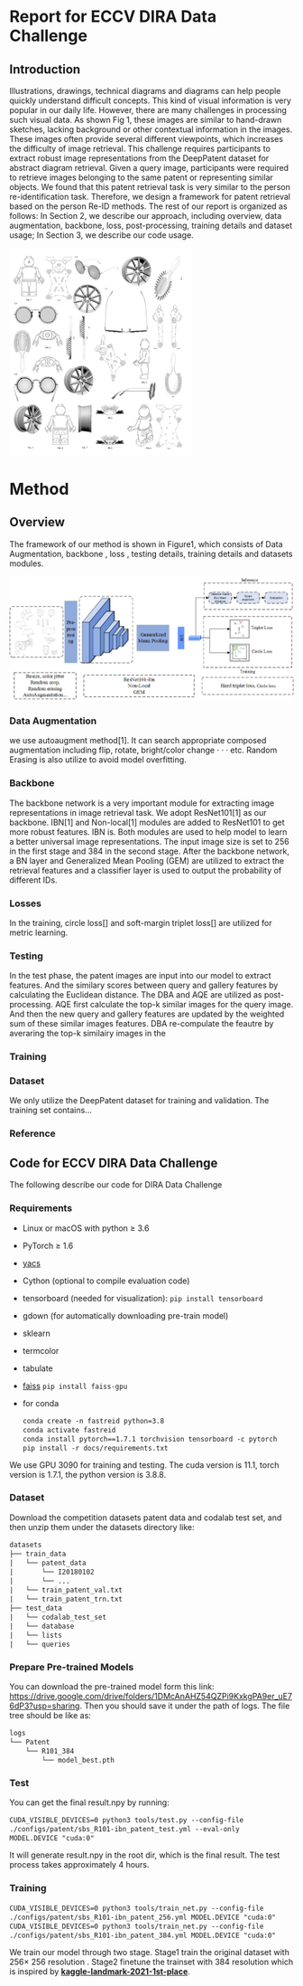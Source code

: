 





# Report for ECCV DIRA Data Challenge

## Introduction

Illustrations, drawings, technical diagrams and diagrams can help people quickly understand difficult concepts. This kind of visual information is very popular in our daily life. However, there are many challenges in processing such visual data. As shown Fig 1, these images are similar to hand-drawn sketches, lacking background or other contextual information in the images. These images often provide several different viewpoints, which increases the difficulty of image retrieval. This challenge requires participants to extract robust image representations from the DeepPatent dataset for abstract diagram retrieval. Given a query image, participants were required to retrieve images belonging to the same patent or representing similar objects. We found that this patent retrieval task is very similar to the person re-identification task. Therefore, we design a framework for patent retrieval based on the person Re-ID methods. The rest of our report is organized as follows: In Section 2, we describe our approach, including overview, data augmentation, backbone, loss, post-processing, training details and dataset usage; In Section 3, we describe our code usage.

<img src=".assets/image-20221009145459227.png" alt="image-20221009145459227" style="zoom:50%;" />

# Method

## Overview

The framework of our method is shown in Figure1, which consists of Data Augmentation, backbone , loss , testing details, training details and datasets modules.

![image-20221009162405174](.assets/image-20221009162405174.png)



### Data Augmentation

we use autoaugment method[1]. It can search appropriate composed augmentation including flip, rotate, bright/color change · · · etc. Random Erasing is also utilize to avoid model overfitting.

### Backbone

The backbone network is a very important module for extracting image representations in image retrieval task. We adopt ResNet101[1] as our backbone. IBN[1] and Non-local[1] modules are added to ResNet101 to get more robust features. IBN is.  Both modules are used to help model to learn a better universal image representations. The input image size is set to 256 in the first stage and 384 in the second stage. After the backbone network, a BN layer and Generalized Mean Pooling (GEM) are utilized to extract the retrieval features and a classifier layer is used to output the probability of different IDs.

### Losses

In the training,  circle loss[] and soft-margin triplet loss[] are utilized for metric learning.





### Testing

In the test phase, the patent images are input into our model to extract features. And the similary scores between query and gallery features by calculating the Euclidean distance. The DBA and AQE are utilized as post-processing. AQE first calculate the top-k similar images for the query image. And then the new query and gallery features are updated by the weighted sum of these similar images features.   DBA re-compulate the feautre by averaring the top-k similairy images in the 



### Training





### Dataset

We only utilize the DeepPatent dataset for training and validation. The training set contains...

### Reference



## Code for ECCV DIRA Data Challenge

The following describe our code for DIRA Data Challenge

### Requirements

- Linux or macOS with python ≥ 3.6

- PyTorch ≥ 1.6

- [yacs](https://github.com/rbgirshick/yacs)

- Cython (optional to compile evaluation code)

- tensorboard (needed for visualization): `pip install tensorboard`

- gdown (for automatically downloading pre-train model)

- sklearn

- termcolor

- tabulate

- [faiss](https://github.com/facebookresearch/faiss) `pip install faiss-gpu`

- for conda

  ```
  conda create -n fastreid python=3.8
  conda activate fastreid
  conda install pytorch==1.7.1 torchvision tensorboard -c pytorch
  pip install -r docs/requirements.txt
  ```

We use GPU 3090 for training and testing. The cuda version is 11.1, torch version is 1.7.1, the python version is 3.8.8.

### Dataset

Download the competition datasets patent data and codalab test set, and then unzip them under the datasets directory like: 

```
datasets
├── train_data
|	└── patent_data
|		└── I20180102
|		└── ...
|	└── train_patent_val.txt
|	└── train_patent_trn.txt
├── test_data
|	└── codalab_test_set
|	└── database
|	└── lists
|	└── queries

```

### Prepare Pre-trained Models

You can download the pre-trained model form this link: https://drive.google.com/drive/folders/1DMcAnAHZ54QZPi9KxkgPA9er_uE76dP3?usp=sharing. Then you should save it under the path of logs. The file tree should be like as:

```
logs
└── Patent	
    └── R101_384
    	└── model_best.pth
```

### Test

You can get the final result.npy by running:

```
CUDA_VISIBLE_DEVICES=0 python3 tools/test.py --config-file ./configs/patent/sbs_R101-ibn_patent_test.yml --eval-only  MODEL.DEVICE "cuda:0"
```

It will generate result.npy  in the root dir, which is the final result. The test process takes approximately 4 hours.

### Training

```
CUDA_VISIBLE_DEVICES=0 python3 tools/train_net.py --config-file ./configs/patent/sbs_R101-ibn_patent_256.yml MODEL.DEVICE "cuda:0" 
CUDA_VISIBLE_DEVICES=0 python3 tools/train_net.py --config-file ./configs/patent/sbs_R101-ibn_patent_384.yml MODEL.DEVICE "cuda:0" 
```

We train our model through two stage. Stage1 train the original dataset with 256$\times$ 256 resolution . Stage2 finetune the trainset with 384 resolution which is inspired by **[kaggle-landmark-2021-1st-place](https://github.com/ChristofHenkel/kaggle-landmark-2021-1st-place)**.  

